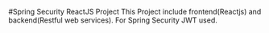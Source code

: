 #Spring Security ReactJS Project
This Project include frontend(Reactjs) and backend(Restful web services). For Spring Security JWT used.
